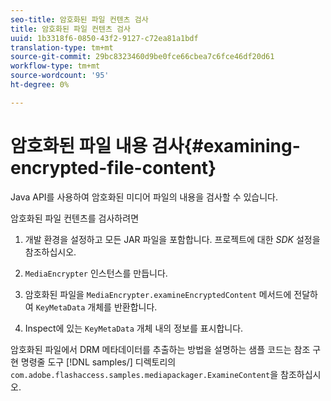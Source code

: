 ```yaml
---
seo-title: 암호화된 파일 컨텐츠 검사
title: 암호화된 파일 컨텐츠 검사
uuid: 1b3318f6-0850-43f2-9127-c72ea81a1bdf
translation-type: tm+mt
source-git-commit: 29bc8323460d9be0fce66cbea7c6fce46df20d61
workflow-type: tm+mt
source-wordcount: '95'
ht-degree: 0%

---
```



# 암호화된 파일 내용 검사{#examining-encrypted-file-content}

Java API를 사용하여 암호화된 미디어 파일의 내용을 검사할 수 있습니다.

암호화된 파일 컨텐츠를 검사하려면

1. 개발 환경을 설정하고 모든 JAR 파일을 포함합니다. 프로젝트에 대한 *SDK* 설정을 참조하십시오.
1. `MediaEncrypter` 인스턴스를 만듭니다.
1. 암호화된 파일을 `MediaEncrypter.examineEncryptedContent` 메서드에 전달하여 `KeyMetaData` 개체를 반환합니다.

1. Inspect에 있는 `KeyMetaData` 개체 내의 정보를 표시합니다.

암호화된 파일에서 DRM 메타데이터를 추출하는 방법을 설명하는 샘플 코드는 참조 구현 명령줄 도구 [!DNL samples/] 디렉토리의 `com.adobe.flashaccess.samples.mediapackager.ExamineContent`을 참조하십시오.
